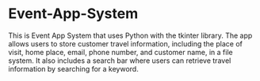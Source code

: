 # Event-App-System
This is Event App System that uses Python with the tkinter library. The app allows users to store customer travel information, including the place of visit, home place, email, phone number, and customer name, in a file system. It also includes a search bar where users can retrieve travel information by searching for a keyword.
